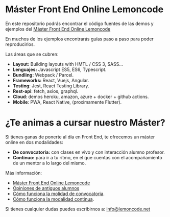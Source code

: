 # Máster Front End Online Lemoncode

En este repositorio podrás encontrar el código fuentes de las demos y ejemplos del [Máster Front End Online Lemoncode](http://lemoncode.net/master-frontend)

En muchos de los ejemplos encontrarás guías paso a paso para poder reproducirlos.

Las áreas que se cubren:
  - **Layout:** Building layouts with HMTL / CSS 3, SASS...
  - **Lenguajes:** Javascript ES5, ES6, Typescript.
  - **Bundling:** Webpack / Parcel.
  - **Frameworks:** React, Vuejs, Angular.
  - **Testing**: Jest, React Testing Library.
  - **Rest-api**: fetch, axios, graphql.
  - **Cloud**: demos heroku, amazon, azure + docker + github actions.
  - **Mobile**: PWA, React Native, (proximamente Flutter).
 
# ¿Te animas a cursar nuestro Máster?

Si tienes ganas de ponerte al día en Front End, te ofrecemos un máster online en dos modalidades:
  - **De convocatoria:** con clases en vivo y con interacción alumno profesor.
  - **Continuo:** para ir a tu ritmo, en el que cuentas con el acompañamiento de un mentor a lo largo del mismo.

Más información:
  - [Máster Front End Online Lemoncode](http://lemoncode.net/master-frontend)
  - [Opiniones de antiguos alumnos](https://lemoncode.net/lemoncode-blog/2016/12/24/master-lemoncode-opiniones-de-los-alumnos)
  - [Cómo funciona la molidad de convocatoria](https://lemoncode.net/lemoncode-blog/2017/2/6/master-front-end-lemon-que-tiene-esto-de-especial).
  - [Cómo funciona la modalidad continua](https://lemoncode.net/lemoncode-blog/2020/10/1/master-front-end-continuo-lemoncode).
  
  Si tienes cualquier dudas puedes escribirnos a: info@lemoncode.net
